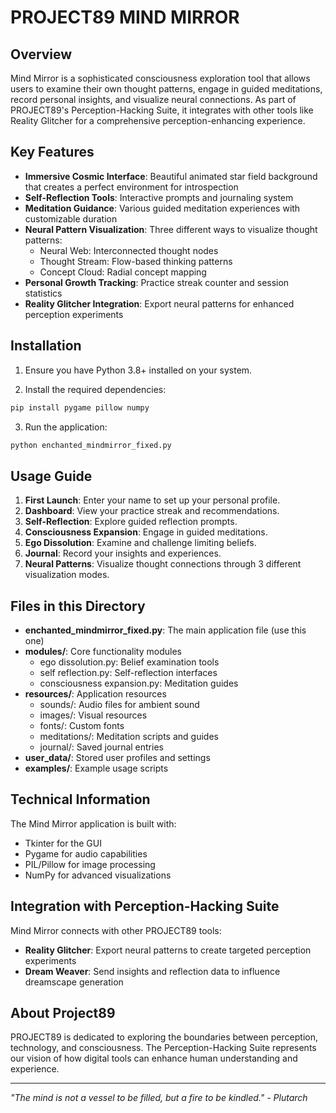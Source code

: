# PROJECT89 MIND MIRROR

## Overview

Mind Mirror is a sophisticated consciousness exploration tool that allows users to examine their own thought patterns, engage in guided meditations, record personal insights, and visualize neural connections. As part of PROJECT89's Perception-Hacking Suite, it integrates with other tools like Reality Glitcher for a comprehensive perception-enhancing experience.

## Key Features

- **Immersive Cosmic Interface**: Beautiful animated star field background that creates a perfect environment for introspection
- **Self-Reflection Tools**: Interactive prompts and journaling system
- **Meditation Guidance**: Various guided meditation experiences with customizable duration
- **Neural Pattern Visualization**: Three different ways to visualize thought patterns:
  - Neural Web: Interconnected thought nodes
  - Thought Stream: Flow-based thinking patterns
  - Concept Cloud: Radial concept mapping
- **Personal Growth Tracking**: Practice streak counter and session statistics
- **Reality Glitcher Integration**: Export neural patterns for enhanced perception experiments

## Installation

1. Ensure you have Python 3.8+ installed on your system.

2. Install the required dependencies:
```bash
pip install pygame pillow numpy
```

3. Run the application:
```bash
python enchanted_mindmirror_fixed.py
```

## Usage Guide

1. **First Launch**: Enter your name to set up your personal profile.
2. **Dashboard**: View your practice streak and recommendations.
3. **Self-Reflection**: Explore guided reflection prompts.
4. **Consciousness Expansion**: Engage in guided meditations.
5. **Ego Dissolution**: Examine and challenge limiting beliefs.
6. **Journal**: Record your insights and experiences.
7. **Neural Patterns**: Visualize thought connections through 3 different visualization modes.

## Files in this Directory

- **enchanted_mindmirror_fixed.py**: The main application file (use this one)
- **modules/**: Core functionality modules
  - ego dissolution.py: Belief examination tools
  - self reflection.py: Self-reflection interfaces
  - consciousness expansion.py: Meditation guides
- **resources/**: Application resources
  - sounds/: Audio files for ambient sound
  - images/: Visual resources
  - fonts/: Custom fonts
  - meditations/: Meditation scripts and guides
  - journal/: Saved journal entries
- **user_data/**: Stored user profiles and settings
- **examples/**: Example usage scripts

## Technical Information

The Mind Mirror application is built with:
- Tkinter for the GUI
- Pygame for audio capabilities
- PIL/Pillow for image processing
- NumPy for advanced visualizations

## Integration with Perception-Hacking Suite

Mind Mirror connects with other PROJECT89 tools:
- **Reality Glitcher**: Export neural patterns to create targeted perception experiments
- **Dream Weaver**: Send insights and reflection data to influence dreamscape generation

## About Project89

PROJECT89 is dedicated to exploring the boundaries between perception, technology, and consciousness. The Perception-Hacking Suite represents our vision of how digital tools can enhance human understanding and experience.

---

*"The mind is not a vessel to be filled, but a fire to be kindled." - Plutarch*
